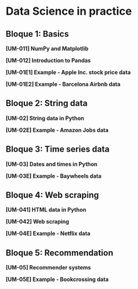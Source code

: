 # Data Science in practice 

## Bloque 1: Basics

**[UM-011] NumPy and Matplotlib**

**[UM-012] Introduction to Pandas**

**[UM-01E1] Example - Apple Inc. stock price data**

**[UM-01E2] Example - Barcelona Airbnb data**

## Bloque 2: String data

**[UM-02] String data in Python**

**[UM-02E] Example - Amazon Jobs data**

## Bloque 3: Time series data

**[UM-03] Dates and times in Python**

**[UM-03E] Example - Baywheels data**

## Bloque 4: Web scraping

**[UM-041] HTML data in Python**

**[UM-042] Web scraping**

**[UM-04E] Example - Netflix data**

## Bloque 5: Recommendation

**[UM-05] Recommender systems**

**[UM-05E] Example - Bookcrossing data**
